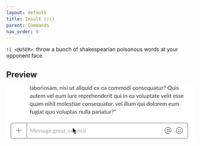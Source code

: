 ```yaml
---
layout: default
title: Insult (!i) 
parent: Commands
nav_order: 9
---
```


`!i <@USER>`: throw a bunch of shakespearian poisonous words at your opponent face


## Preview 

![](/public/img/insult_preview.gif)
